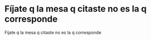 # Fíjate q la mesa q citaste no es la q corresponde

Fíjate q la mesa q citaste no es la q corresponde

